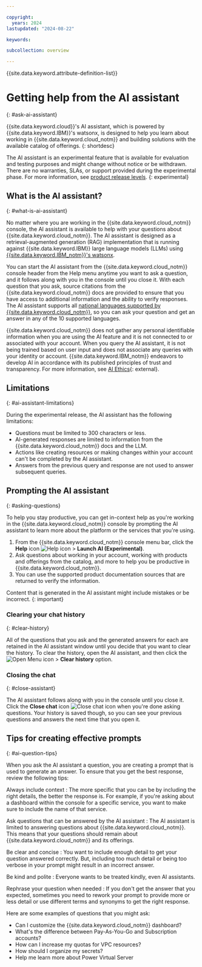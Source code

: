 ```yaml
---

copyright:
  years: 2024
lastupdated: "2024-08-22"

keywords:

subcollection: overview

---
```


{{site.data.keyword.attribute-definition-list}}

# Getting help from the AI assistant
{: #ask-ai-assistant}

{{site.data.keyword.cloud}}'s AI assistant, which is powered by {{site.data.keyword.IBM}}'s watsonx, is designed to help you learn about working in {{site.data.keyword.cloud_notm}} and building solutions with the available catalog of offerings.
{: shortdesc}

The AI assistant is an experimental feature that is available for evaluation and testing purposes and might change without notice or be withdrawn. There are no warranties, SLAs, or support provided during the experimental phase. For more information, see [product release levels](/docs/overview?topic=overview-services_availability#release-levels).
{: experimental}

## What is the AI assistant?
{: #what-is-ai-assistant}

No matter where you are working in the {{site.data.keyword.cloud_notm}} console, the AI assistant is available to help with your questions about {{site.data.keyword.cloud_notm}}. The AI assistant is designed as a retrieval-augmented generation (RAG) implementation that is running against {{site.data.keyword.IBM}} large language models (LLMs) using [{{site.data.keyword.IBM_notm}}'s watsonx](https://www.ibm.com/watsonx).

You can start the AI assistant from the {{site.data.keyword.cloud_notm}} console header from the Help menu anytime you want to ask a question, and it follows along with you in the console until you close it. With each question that you ask, source citations from the {{site.data.keyword.cloud_notm}} docs are provided to ensure that you have access to additional information and the ability to verify responses. The AI assistant supports all [national languages supported by {{site.data.keyword.cloud_notm}}](/docs/overview?topic=overview-language-support), so you can ask your question and get an answer in any of the 10 supported languages.

{{site.data.keyword.cloud_notm}} does not gather any personal identifiable information when you are using the AI feature and it is not connected to or associated with your account. When you query the AI assistant, it is not being trained based on user input and does not associate any queries with your identity or account. {{site.data.keyword.IBM_notm}} endeavors to develop AI in accordance with its published principles of trust and transparency. For more information, see [AI Ethics](https://www.ibm.com/impact/ai-ethics){: external}.



## Limitations
{: #ai-assistant-limitations}

During the experimental release, the AI assistant has the following limitations:

* Questions must be limited to 300 characters or less.
* AI-generated responses are limited to information from the {{site.data.keyword.cloud_notm}} docs and the LLM.
* Actions like creating resources or making changes within your account can't be completed by the AI assistant.
* Answers from the previous query and response are not used to answer subsequent queries.


## Prompting the AI assistant
{: #asking-questions}

To help you stay productive, you can get in-context help as you're working in the {{site.data.keyword.cloud_notm}} console by prompting the AI assistant to learn more about the platform or the services that you're using.

1. From the {{site.data.keyword.cloud_notm}} console menu bar, click the **Help** icon ![Help icon](../icons/help.svg "Help") > **Launch AI (Experimental)**.
1. Ask questions about working in your account, working with products and offerings from the catalog, and more to help you be productive in {{site.data.keyword.cloud_notm}}.
1. You can use the supported product documentation sources that are returned to verify the information.

Content that is generated in the AI assistant might include mistakes or be incorrect.
{: important}

### Clearing your chat history
{: #clear-history}

All of the questions that you ask and the generated answers for each are retained in the AI assistant window until you decide that you want to clear the history. To clear the history, open the AI assistant, and then click the ![Open Menu icon](../icons/icon_hamburger.svg "Open menu") > **Clear history** option.

### Closing the chat
{: #close-assistant}

The AI assistant follows along with you in the console until you close it. Click the **Close chat** icon ![Close chat icon](../icons/close-icon.svg "Close chat") when you're done asking questions. Your history is saved though, so you can see your previous questions and answers the next time that you open it.


## Tips for creating effective prompts
{: #ai-question-tips}

When you ask the AI assistant a question, you are creating a prompt that is used to generate an answer. To ensure that you get the best response, review the following tips:

Always include context
:   The more specific that you can be by including the right details, the better the response is. For example, if you're asking about a dashboard within the console for a specific service, you want to make sure to include the name of that service.

Ask questions that can be answered by the AI assistant
:   The AI assistant is limited to answering questions about {{site.data.keyword.cloud_notm}}. This means that your questions should remain about {{site.data.keyword.cloud_notm}} and its offerings.

Be clear and concise
:   You want to include enough detail to get your question answered correctly. But, including too much detail or being too verbose in your prompt might result in an incorrect answer.

Be kind and polite
:   Everyone wants to be treated kindly, even AI assistants.

Rephrase your question when needed
:   If you don't get the answer that you expected, sometimes you need to rework your prompt to provide more or less detail or use different terms and synonyms to get the right response.

Here are some examples of questions that you might ask:

* Can I customize the {{site.data.keyword.cloud_notm}} dashboard?
* What's the difference between Pay-As-You-Go and Subscription accounts?
* How can I increase my quotas for VPC resources?
* How should I organize my secrets?
* Help me learn more about Power Virtual Server
